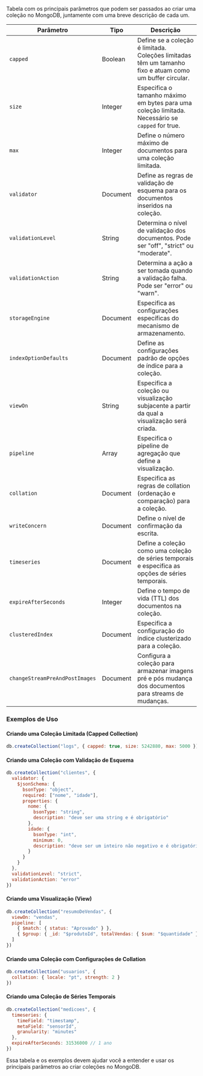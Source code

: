Tabela com os principais parâmetros que podem ser passados ao criar uma coleção no MongoDB, juntamente com uma breve descrição de cada um.

| **Parâmetro**           | **Tipo**  | **Descrição**                                                                                  |
|-------------------------|-----------|-----------------------------------------------------------------------------------------------|
| `capped`                | Boolean   | Define se a coleção é limitada. Coleções limitadas têm um tamanho fixo e atuam como um buffer circular. |
| `size`                  | Integer   | Especifica o tamanho máximo em bytes para uma coleção limitada. Necessário se `capped` for true.          |
| `max`                   | Integer   | Define o número máximo de documentos para uma coleção limitada.                                             |
| `validator`             | Document  | Define as regras de validação de esquema para os documentos inseridos na coleção.                             |
| `validationLevel`       | String    | Determina o nível de validação dos documentos. Pode ser "off", "strict" ou "moderate".                    |
| `validationAction`      | String    | Determina a ação a ser tomada quando a validação falha. Pode ser "error" ou "warn".                       |
| `storageEngine`         | Document  | Especifica as configurações específicas do mecanismo de armazenamento.                                      |
| `indexOptionDefaults`   | Document  | Define as configurações padrão de opções de índice para a coleção.                                          |
| `viewOn`                | String    | Especifica a coleção ou visualização subjacente a partir da qual a visualização será criada.               |
| `pipeline`              | Array     | Especifica o pipeline de agregação que define a visualização.                                              |
| `collation`             | Document  | Especifica as regras de collation (ordenação e comparação) para a coleção.                                  |
| `writeConcern`          | Document  | Define o nível de confirmação da escrita.                                                                  |
| `timeseries`            | Document  | Define a coleção como uma coleção de séries temporais e especifica as opções de séries temporais.           |
| `expireAfterSeconds`    | Integer   | Define o tempo de vida (TTL) dos documentos na coleção.                                                    |
| `clusteredIndex`        | Document  | Especifica a configuração do índice clusterizado para a coleção.                                            |
| `changeStreamPreAndPostImages` | Document  | Configura a coleção para armazenar imagens pré e pós mudança dos documentos para streams de mudanças.       |

### Exemplos de Uso

#### Criando uma Coleção Limitada (Capped Collection)
```javascript
db.createCollection("logs", { capped: true, size: 5242880, max: 5000 })
```

#### Criando uma Coleção com Validação de Esquema
```javascript
db.createCollection("clientes", {
  validator: {
    $jsonSchema: {
      bsonType: "object",
      required: ["nome", "idade"],
      properties: {
        nome: {
          bsonType: "string",
          description: "deve ser uma string e é obrigatório"
        },
        idade: {
          bsonType: "int",
          minimum: 0,
          description: "deve ser um inteiro não negativo e é obrigatório"
        }
      }
    }
  },
  validationLevel: "strict",
  validationAction: "error"
})
```

#### Criando uma Visualização (View)
```javascript
db.createCollection("resumoDeVendas", {
  viewOn: "vendas",
  pipeline: [
    { $match: { status: "Aprovado" } },
    { $group: { _id: "$produtoId", totalVendas: { $sum: "$quantidade" } } }
  ]
})
```

#### Criando uma Coleção com Configurações de Collation
```javascript
db.createCollection("usuarios", {
  collation: { locale: "pt", strength: 2 }
})
```

#### Criando uma Coleção de Séries Temporais
```javascript
db.createCollection("medicoes", {
  timeseries: {
    timeField: "timestamp",
    metaField: "sensorId",
    granularity: "minutes"
  },
  expireAfterSeconds: 31536000 // 1 ano
})
```

Essa tabela e os exemplos devem ajudar você a entender e usar os principais parâmetros ao criar coleções no MongoDB.